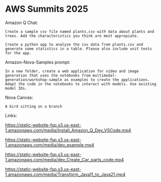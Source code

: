 # AWS Summits 2025

Amazon Q Chat:
```
Create a sample csv file named plants.csv with data about plants and trees. Add the characteristics you think are most appropiate.
```
```
Create a python app to analyze the csv data from plants.csv and generate some statistics in a table. Please also include unit tests for the app.
```

Amazon-Nova-Samples prompt:
```
In a new folder, create a web application for video and image generation that uses the notebooks from multimodal-generation/workshop-sample as examples to create the applications. Adapt the code in the notebooks to interact with models. Use existing model IDs.
```

Nova Canvas:
```
A bird sitting on a branch
```

Links:

https://static-website-fsp.s3.us-east-1.amazonaws.com/media/Install_Amazon_Q_Dev_VSCode.mp4

https://static-website-fsp.s3.us-east-1.amazonaws.com/media/dev_example.mp4

https://static-website-fsp.s3.us-east-1.amazonaws.com/media/dev_Create_Car_parts_code.mp4

https://static-website-fsp.s3.us-east-1.amazonaws.com/media/Transform_Java11_to_Java21.mp4
